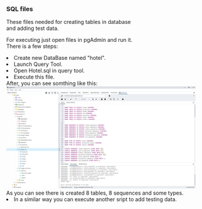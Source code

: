 <h3>SQL files</h3>
<p>These files needed for creating tables in database<br>
and adding test data.
</p>
<p>For executing  just open files in pgAdmin and run it.<br>
There is a few steps: 
<li>Create new DataBase named "hotel".</li>
<li>Launch Query Tool.</li>
<li>Open Hotel.sql in query tool.</li>
<li>Execute this file.</li>
After, you can see somthing like this:<br>
<img src="img/1.png" alt="Created tables, sequences and types"><br>
As you can see there is created 8 tables, 8 sequences and some types.

<li>In a similar way you can execute another sript to add testing data.</li>
</p>